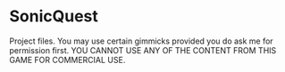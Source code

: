# SonicQuest
Project files. You may use certain gimmicks provided you do ask me for permission first.
YOU CANNOT USE ANY OF THE CONTENT FROM THIS GAME FOR COMMERCIAL USE.
